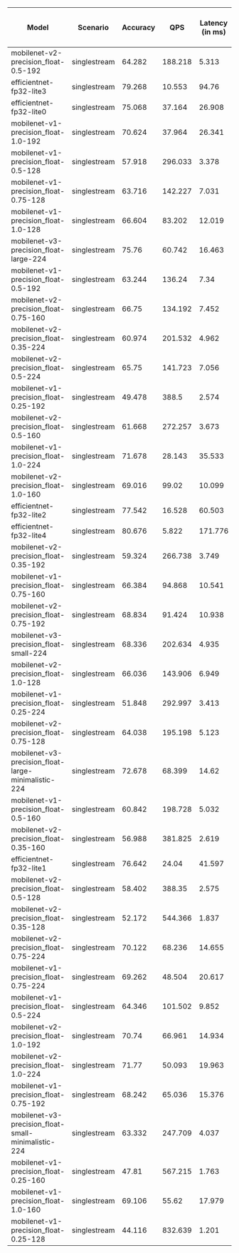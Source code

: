 | Model                                               | Scenario     |   Accuracy |     QPS |   Latency (in ms) | Power Efficiency (in samples/J)   |
|-----------------------------------------------------|--------------|------------|---------|-------------------|-----------------------------------|
| mobilenet-v2-precision_float-0.5-192                | singlestream |     64.282 | 188.218 |             5.313 |                                   |
| efficientnet-fp32-lite3                             | singlestream |     79.268 |  10.553 |            94.76  |                                   |
| efficientnet-fp32-lite0                             | singlestream |     75.068 |  37.164 |            26.908 |                                   |
| mobilenet-v1-precision_float-1.0-192                | singlestream |     70.624 |  37.964 |            26.341 |                                   |
| mobilenet-v1-precision_float-0.5-128                | singlestream |     57.918 | 296.033 |             3.378 |                                   |
| mobilenet-v1-precision_float-0.75-128               | singlestream |     63.716 | 142.227 |             7.031 |                                   |
| mobilenet-v1-precision_float-1.0-128                | singlestream |     66.604 |  83.202 |            12.019 |                                   |
| mobilenet-v3-precision_float-large-224              | singlestream |     75.76  |  60.742 |            16.463 |                                   |
| mobilenet-v1-precision_float-0.5-192                | singlestream |     63.244 | 136.24  |             7.34  |                                   |
| mobilenet-v2-precision_float-0.75-160               | singlestream |     66.75  | 134.192 |             7.452 |                                   |
| mobilenet-v2-precision_float-0.35-224               | singlestream |     60.974 | 201.532 |             4.962 |                                   |
| mobilenet-v2-precision_float-0.5-224                | singlestream |     65.75  | 141.723 |             7.056 |                                   |
| mobilenet-v1-precision_float-0.25-192               | singlestream |     49.478 | 388.5   |             2.574 |                                   |
| mobilenet-v2-precision_float-0.5-160                | singlestream |     61.668 | 272.257 |             3.673 |                                   |
| mobilenet-v1-precision_float-1.0-224                | singlestream |     71.678 |  28.143 |            35.533 |                                   |
| mobilenet-v2-precision_float-1.0-160                | singlestream |     69.016 |  99.02  |            10.099 |                                   |
| efficientnet-fp32-lite2                             | singlestream |     77.542 |  16.528 |            60.503 |                                   |
| efficientnet-fp32-lite4                             | singlestream |     80.676 |   5.822 |           171.776 |                                   |
| mobilenet-v2-precision_float-0.35-192               | singlestream |     59.324 | 266.738 |             3.749 |                                   |
| mobilenet-v1-precision_float-0.75-160               | singlestream |     66.384 |  94.868 |            10.541 |                                   |
| mobilenet-v2-precision_float-0.75-192               | singlestream |     68.834 |  91.424 |            10.938 |                                   |
| mobilenet-v3-precision_float-small-224              | singlestream |     68.336 | 202.634 |             4.935 |                                   |
| mobilenet-v2-precision_float-1.0-128                | singlestream |     66.036 | 143.906 |             6.949 |                                   |
| mobilenet-v1-precision_float-0.25-224               | singlestream |     51.848 | 292.997 |             3.413 |                                   |
| mobilenet-v2-precision_float-0.75-128               | singlestream |     64.038 | 195.198 |             5.123 |                                   |
| mobilenet-v3-precision_float-large-minimalistic-224 | singlestream |     72.678 |  68.399 |            14.62  |                                   |
| mobilenet-v1-precision_float-0.5-160                | singlestream |     60.842 | 198.728 |             5.032 |                                   |
| mobilenet-v2-precision_float-0.35-160               | singlestream |     56.988 | 381.825 |             2.619 |                                   |
| efficientnet-fp32-lite1                             | singlestream |     76.642 |  24.04  |            41.597 |                                   |
| mobilenet-v2-precision_float-0.5-128                | singlestream |     58.402 | 388.35  |             2.575 |                                   |
| mobilenet-v2-precision_float-0.35-128               | singlestream |     52.172 | 544.366 |             1.837 |                                   |
| mobilenet-v2-precision_float-0.75-224               | singlestream |     70.122 |  68.236 |            14.655 |                                   |
| mobilenet-v1-precision_float-0.75-224               | singlestream |     69.262 |  48.504 |            20.617 |                                   |
| mobilenet-v1-precision_float-0.5-224                | singlestream |     64.346 | 101.502 |             9.852 |                                   |
| mobilenet-v2-precision_float-1.0-192                | singlestream |     70.74  |  66.961 |            14.934 |                                   |
| mobilenet-v2-precision_float-1.0-224                | singlestream |     71.77  |  50.093 |            19.963 |                                   |
| mobilenet-v1-precision_float-0.75-192               | singlestream |     68.242 |  65.036 |            15.376 |                                   |
| mobilenet-v3-precision_float-small-minimalistic-224 | singlestream |     63.332 | 247.709 |             4.037 |                                   |
| mobilenet-v1-precision_float-0.25-160               | singlestream |     47.81  | 567.215 |             1.763 |                                   |
| mobilenet-v1-precision_float-1.0-160                | singlestream |     69.106 |  55.62  |            17.979 |                                   |
| mobilenet-v1-precision_float-0.25-128               | singlestream |     44.116 | 832.639 |             1.201 |                                   |